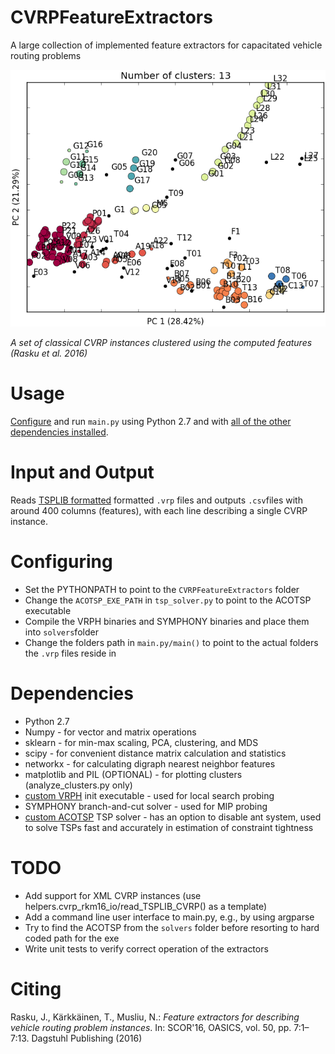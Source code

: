 # CVRPFeatureExtractors
A large collection of implemented feature extractors for capacitated vehicle routing problems

![Clusters](results/clusters.png)

_A set of classical CVRP instances clustered using the computed features (Rasku et al. 2016)_

# Usage

[Configure](https://github.com/yorak/CVRPFeatureExtractors#configuring) and run `main.py` using Python 2.7 and with [all of the other dependencies installed](https://github.com/yorak/CVRPFeatureExtractors#dependencies).

# Input and Output

Reads [TSPLIB formatted](http://comopt.ifi.uni-heidelberg.de/software/TSPLIB95/) formatted `.vrp` files and outputs `.csv`files with around 400 columns (features), with each line describing a single CVRP instance.

# Configuring

* Set the PYTHONPATH to point to the `CVRPFeatureExtractors` folder
* Change the `ACOTSP_EXE_PATH` in `tsp_solver.py` to point to the ACOTSP executable
* Compile the VRPH binaries and SYMPHONY binaries and place them into `solvers`folder
* Change the folders path in `main.py/main()` to point to the actual folders the `.vrp` files reside in

# Dependencies

* Python 2.7
* Numpy - for vector and matrix operations
* sklearn - for min-max scaling, PCA, clustering, and MDS
* scipy - for convenient distance matrix calculation and statistics
* networkx - for calculating digraph nearest neighbor features
* matplotlib and PIL (OPTIONAL) - for plotting clusters (analyze_clusters.py only)
* [custom VRPH](https://github.com/yorak/VRPH/tree/local_search_stats) init executable - used for local search probing
* SYMPHONY branch-and-cut solver - used for MIP probing
* [custom ACOTSP](https://github.com/juherask/ACOTSP) TSP solver - has an option to disable ant system, used to solve TSPs fast and accurately in estimation of constraint tightness

# TODO

* Add support for XML CVRP instances (use helpers.cvrp_rkm16_io/read_TSPLIB_CVRP() as a template)
* Add a command line user interface to main.py, e.g., by using argparse
* Try to find the ACOTSP from the `solvers` folder before resorting to hard coded path for the exe
* Write unit tests to verify correct operation of the extractors  

# Citing 

Rasku, J., Kärkkäinen, T., Musliu, N.: *Feature extractors for describing vehicle routing problem instances*. In: SCOR'16, OASICS, vol. 50, pp. 7:1–7:13. Dagstuhl Publishing (2016)
